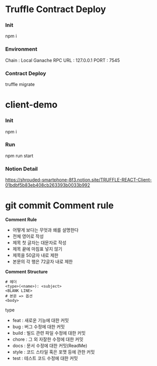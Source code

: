 # Truffle Contract Deploy

### Init

npm i 

### Environment 

Chain : Local Ganache
RPC URL : 127.0.0.1
PORT : 7545

### Contract Deploy
truffle migrate

# client-demo

### Init

npm i 

### Run
npm run start


### Notion Detail
https://shrouded-smartphone-8f3.notion.site/TRUFFLE-REACT-Client-01bdbf5b83eb408cb263393b0033b992


# git commit Comment rule
**Comment Rule**
- 어떻게 보다는 무엇과 왜를 설명한다
- 전체 영어로 작성
- 제목 첫 글자는 대문자로 작성
- 제목 끝에 마침표 넣지 않기
- 제목을 50글자 내로 제한
- 본문의 각 행은 72글자 내로 제한

**Comment Structure**
``` shell
# 헤더
<type>(<name>): <subject>
<BLANK LINE>
# 본문 => 옵션
<body>                         
```
type 
- feat : 새로운 기능에 대한 커밋
- bug : 버그 수정에 대한 커밋
- build : 빌드 관련 파일 수정에 대한 커밋
- chore : 그 외 자잘한 수정에 대한 커밋
- docs : 문서 수정에 대한 커밋(ReadMe)
- style : 코드 스타일 혹은 포맷 등에 관한 커밋
- test : 테스트 코드 수정에 대한 커밋
